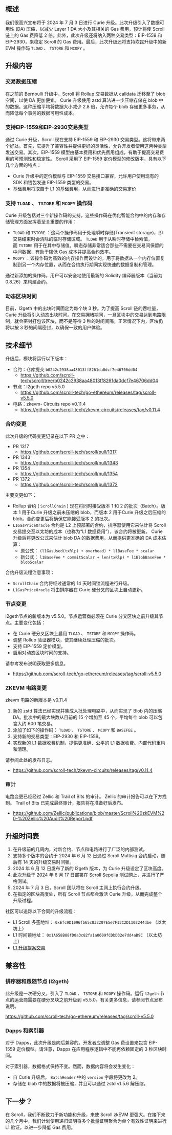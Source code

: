 
## 概述

我们很高兴宣布将于 2024 年 7 月 3 日进行 Curie 升级。此次升级引入了数据可用性 (DA) 压缩，以减少 Layer 1 DA 大小及其相关的 Gas 费用，预计将使 Scroll 链上的 Gas 费降低 2 倍。此外，此次升级还将纳入两种交易类型：EIP-1559 和 EIP-2930，来稳定 Scroll 的 Gas 费用。最后，此次升级还将支持坎昆升级中的新 EVM 操作码 `TLOAD` 、 `TSTORE` 和 `MCOPY` 。


## 升级内容

### 交易数据压缩

在之前的 Bernoulli 升级中，Scroll 将 Rollup 交易数据从 calldata 迁移至了 blob 空间，以使 DA 更加便宜。 Curie 升级使用 zstd 算法进一步压缩存储在 blob 中的数据。这种压缩平均将数据大小减少 2.8 倍，允许每个 blob 存储更多事务，从而降低每个事务的数据可用性成本。

### 支持EIP-1559和EIP-2930交易类型

通过 Curie 升级，Scroll 现在支持 EIP-1559 和 EIP-2930 交易类型。这将带来两个好处。首先，它提升了兼容性并提供更好的灵活性，允许开发者使用这两种类型发送交易。其次，EIP-1559 模型由基本费用和优先费用组成，有助于提高交易费用的可预测性和稳定性。 Scroll 采用了 EIP-1559 定价模型的修改版本，具有以下几个方面的特点：

- Curie 升级中的定价模型与 EIP-1559 交易接口兼容，允许用户使用现有的 SDK 和钱包发送 EIP-1559 类型的交易。
- 基础费用将取自于 L1 的基础费用，从而进行更准确的交易定价

### 支持 `TLOAD` 、 `TSTORE` 和 `MCOPY` 操作码

Curie 升级包括对三个新操作码的支持，这些操作码在优化智能合约中的内存和存储管理方面发挥着至关重要的作用：

- `TLOAD` 和 `TSTORE` ：这两个操作码用于处理瞬时存储(Transient storage)，即交易结束时会清除的临时存储区域。 `TLOAD` 用于从瞬时存储中检索值，而 `TSTORE` 用于在其中存储值。瞬态存储非常适合那些不需要在交易间保留的中间数据，有助于降低 Gas 成本并提高合约效率。
- `MCOPY` ：该操作码为高效的内存操作而设计的，用于将数据从一个内存位置复制到另一个内存位置，从而在合约执行期间实现快速的数据复制和管理。

通过新添加的操作码，用户可以安全地使用最新的 Solidity 编译器版本（当前为 0.8.26）来构建合约。

### 动态区块时间

目前，l2geth 中的出块时间固定为每个块 3 秒。为了提高 Scroll 链的吞吐量，Curie 升级将引入动态出块时间。在交易拥堵期间，一旦区块中的交易达到电路限制，就会密封打包该区块，而不是等待 3 秒的时间间隔。正常情况下内，区块仍将以按 3 秒的间隔密封，以确保一致的用户体验。

## 技术细节

升级后，模块将运行以下版本：

- 合约：仓库提交 `b0242c2938aa48013ff8261da0dcf7e46706dd04` 
	- https://github.com/scroll-tech/scroll/tree/b0242c2938aa48013ff8261da0dcf7e46706dd04
- 节点：l2geth repo v5.5.0
	- https://github.com/scroll-tech/go-ethereum/releases/tag/scroll-v5.5.0
- 电路：zkevm- Circuits repo v0.11.4
	- https://github.com/scroll-tech/zkevm-circuits/releases/tag/v0.11.4

### 合约变更

此次升级的代码变更记录在以下 PR 之中：

- PR 1317
	- https://github.com/scroll-tech/scroll/pull/1317
- PR 1343
	- https://github.com/scroll-tech/scroll/pull/1343
- PR 1354
	- https://github.com/scroll-tech/scroll/pull/1354
- PR 1372
	- https://github.com/scroll-tech/scroll/pull/1372

主要变更如下：

- Rollup 合约 ( `ScrollChain` ) 现在将同时接受版本 1 和 2 的批次（Batch）。版本 1 用于Curie 升级之前未压缩的 blob，而版本 2 用于Curie 升级之后压缩的 blob。合约变更后将确保它能接受版本 2 的批次。
- `L1GasPriceOracle` 合约是 L2 上预部署的合约，排序器使用它来估计将 Scroll 交易提交至以太坊的成本（也称为“L1 数据费用”），该合约将被更新。 Curie 升级后将更改公式来估计 blob DA 的数据费用，从而提供更准确的 DA 成本估算：
	- 原公式： `(l1GasUsed(txRlp) + overhead) * l1BaseFee * scalar`
	- 新公式： `l1BaseFee * commitScalar + len(txRlp) * l1BlobBaseFee * blobScalar`

合约升级流程注意事项：
- `ScrollChain` 合约将经过通常的 14 天时间锁流程进行升级。
- `L1GasPriceOracle` 将由排序器在 Curie 硬分叉的区块上自动更新。

### 节点变更

l2geth节点的新版本为 v5.5.0。节点运营商必须在 Curie 分叉区块之前升级其节点。主要变化包括：
- 在 Curie 硬分叉区块上启用 `TLOAD` 、 `TSTORE` 和 `MCOPY` 操作码。
- 调整 Rollup 验证器模块，使其继续处理压缩的批次。
- 支持 EIP-1559 定价模型。
- 启用对动态区块时间的支持。

请参考发布说明获取更多信息。
- https://github.com/scroll-tech/go-ethereum/releases/tag/scroll-v5.5.0

### ZKEVM 电路变更

zkevm 电路的新版本是 v0.11.4
1. 新的 zstd 算法已经实现并集成入批处理电路中，从而实现了 Blob 内的压缩 DA。批次中的最大块数从目前的 15 个增加至 45 个，平均每个 blob 可以包含大约 600 笔交易。
2. 添加了如下的操作码： `TLOAD` 、 `TSTORE` 、 `MCOPY` 和 `BASEFEE` 。
3. 支持新的交易类型：EIP-2930 和 EIP-1559。
4. 实现新的 L1 数据收费机制，提供更准确、公平的 L1 数据收费。内部代码重构和清理。

请参阅此处的发布日志。
- https://github.com/scroll-tech/zkevm-circuits/releases/tag/v0.11.4

### 审计

电路变更已经经过 Zellic 和 Trail of Bits 的审计。 Zellic 的审计报告可以在下方找到。 Trail of Bits 已完成最终审计，报告将在准备好后发布。
- https://github.com/Zellic/publications/blob/master/Scroll%20zkEVM%20-%20Zellic%20Audit%20Report.pdf

## 升级时间表

1. 在升级前的几周内，对新合约、节点和电路进行了广泛的内部测试。
2. 支持多个版本的合约于 2024 年 6 月 12 日通过 Scroll Multisig 合约启动，随后有 14 天的升级交易时间锁。
3. 2024 年 6 月 12 日发布了新的 l2geth 版本，为 Curie 升级设定了区块高度。
4. 此次升级于 2024 年 6 月 17 日部署在 Scroll Sepolia 测试网上，并进行了严格测试。
5. 2024 年 7 月 3 日，Scroll 团队将在 Scroll 主网上执行合约升级。
6. 在指定的区块高度处，所有 Scroll 节点都会激活 Curie 升级，从而完成整个升级过程。

社区可以追踪以下合同的升级流程：
- L1 Scroll 多签地址： `0xEfc9D1096fb65c832207E5e7F13C2D1102244dbe` （以太坊上）
- L1 时间锁地址： `0x1A658B88fD0a3c82fa1a0609fCDbD32e7dd4aB9C` （以太坊上）
- [L1 升级提案交易](https://app.safe.global/transactions/tx?safe=eth:0xEfc9D1096fb65c832207E5e7F13C2D1102244dbe&id=multisig_0xEfc9D1096fb65c832207E5e7F13C2D1102244dbe_0xd0404efeb770e62efe86df424bb4b644f7e609276ac33a12fbfe5c3a9302e317)


## 兼容性

### 排序器和跟随节点 (l2geth)
此升级是一次硬分叉，引入了 `TLOAD` 、 `TSTORE` 和 `MCOPY` 操作码。运行 `l2geth` 节点的运营商需要在硬分叉块之前升级到 v5.5.0。有关更多信息，请参阅节点发布说明。

https://github.com/scroll-tech/go-ethereum/releases/tag/scroll-v5.5.0

### Dapps 和索引器

对于 Dapps，此次升级是向后兼容的。开发者应调整 Gas 费设置来包含 EIP-1559 定价模型。请注意，Dapps 在应用程序逻辑中不能再依赖固定的 3 秒区块时间。

对于索引器，数据格式保持不变。然而，数据内容将会发生变化：
- 自 Curie 升级后， `BatchHeader` 中的 `version` 字段将更改为 2。
- 存储在 blob 中的数据将被压缩，并且可以通过 zstd v1.5.6 解压缩。

## 下一步？

在 Scroll，我们不断致力于新功能和升级，来使 Scroll zkEVM 更强大。在接下来的几个月中，我们计划使用递归证明将多个批量证明聚合为单个有效性证明来进行 L1 验证，以进一步降低 Gas 费用。

